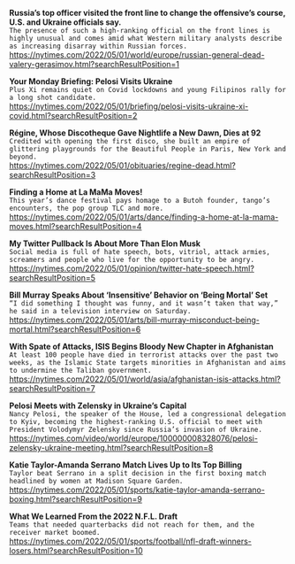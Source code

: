 **Russia’s top officer visited the front line to change the offensive’s course, U.S. and Ukraine officials say.**\
`The presence of such a high-ranking official on the front lines is highly unusual and comes amid what Western military analysts describe as increasing disarray within Russian forces.`\
https://nytimes.com/2022/05/01/world/europe/russian-general-dead-valery-gerasimov.html?searchResultPosition=1

**Your Monday Briefing: Pelosi Visits Ukraine**\
`Plus Xi remains quiet on Covid lockdowns and young Filipinos rally for a long shot candidate.`\
https://nytimes.com/2022/05/01/briefing/pelosi-visits-ukraine-xi-covid.html?searchResultPosition=2

**Régine, Whose Discotheque Gave Nightlife a New Dawn, Dies at 92**\
`Credited with opening the first disco, she built an empire of glittering playgrounds for the Beautiful People in Paris, New York and beyond.`\
https://nytimes.com/2022/05/01/obituaries/regine-dead.html?searchResultPosition=3

**Finding a Home at La MaMa Moves!**\
`This year’s dance festival pays homage to a Butoh founder, tango’s encounters, the pop group TLC and more.`\
https://nytimes.com/2022/05/01/arts/dance/finding-a-home-at-la-mama-moves.html?searchResultPosition=4

**My Twitter Pullback Is About More Than Elon Musk**\
`Social media is full of hate speech, bots, vitriol, attack armies, screamers and people who live for the opportunity to be angry.`\
https://nytimes.com/2022/05/01/opinion/twitter-hate-speech.html?searchResultPosition=5

**Bill Murray Speaks About ‘Insensitive’ Behavior on ‘Being Mortal’ Set**\
`“I did something I thought was funny, and it wasn’t taken that way,” he said in a television interview on Saturday.`\
https://nytimes.com/2022/05/01/arts/bill-murray-misconduct-being-mortal.html?searchResultPosition=6

**With Spate of Attacks, ISIS Begins Bloody New Chapter in Afghanistan**\
`At least 100 people have died in terrorist attacks over the past two weeks, as the Islamic State targets minorities in Afghanistan and aims to undermine the Taliban government.`\
https://nytimes.com/2022/05/01/world/asia/afghanistan-isis-attacks.html?searchResultPosition=7

**Pelosi Meets with Zelensky in Ukraine’s Capital**\
`Nancy Pelosi, the speaker of the House, led a congressional delegation to Kyiv, becoming the highest-ranking U.S. official to meet with President Volodymyr Zelensky since Russia’s invasion of Ukraine.`\
https://nytimes.com/video/world/europe/100000008328076/pelosi-zelensky-ukraine-meeting.html?searchResultPosition=8

**Katie Taylor-Amanda Serrano Match Lives Up to Its Top Billing**\
`Taylor beat Serrano in a split decision in the first boxing match headlined by women at Madison Square Garden.`\
https://nytimes.com/2022/05/01/sports/katie-taylor-amanda-serrano-boxing.html?searchResultPosition=9

**What We Learned From the 2022 N.F.L. Draft**\
`Teams that needed quarterbacks did not reach for them, and the receiver market boomed.`\
https://nytimes.com/2022/05/01/sports/football/nfl-draft-winners-losers.html?searchResultPosition=10

